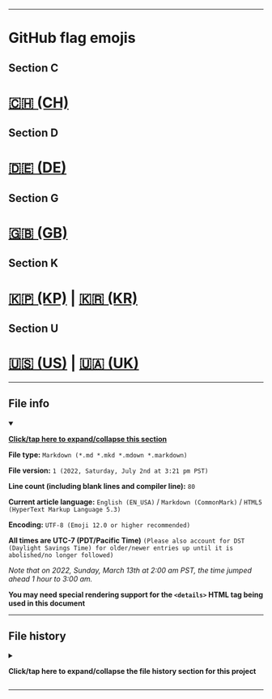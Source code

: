 
***

# GitHub flag emojis

## Section C

# [🇨🇭️ (CH)](/GitHub_Emojis/Flags/CH/)

## Section D

# [🇩🇪️ (DE)](/GitHub_Emojis/Flags/DE/)

## Section G

# [🇬🇧 (GB)](/GitHub_Emojis/Flags/GB/)

## Section K

# [🇰🇵️ (KP)](/GitHub_Emojis/Flags/KP/) | [🇰🇷️ (KR)](/GitHub_Emojis/Flags/KR/)

## Section U

# [🇺🇸️ (US)](/GitHub_Emojis/Flags/US/) | [🇺🇦️ (UK)](/GitHub_Emojis/Flags/UK/)

***

## File info

<details open><summary><p lang="en"><b><u>Click/tap here to expand/collapse this section</u></b></p></summary>

**File type:** `Markdown (*.md *.mkd *.mdown *.markdown)`

**File version:** `1 (2022, Saturday, July 2nd at 3:21 pm PST)`

**Line count (including blank lines and compiler line):** `80`

**Current article language:** `English (EN_USA)` / `Markdown (CommonMark)` / `HTML5 (HyperText Markup Language 5.3)`

**Encoding:** `UTF-8 (Emoji 12.0 or higher recommended)`

**All times are UTC-7 (PDT/Pacific Time)** `(Please also account for DST (Daylight Savings Time) for older/newer entries up until it is abolished/no longer followed)`

_Note that on 2022, Sunday, March 13th at 2:00 am PST, the time jumped ahead 1 hour to 3:00 am._

**You may need special rendering support for the `<details>` HTML tag being used in this document**

</details>

***

## File history

<details><summary><p lang="en"><b>Click/tap here to expand/collapse the file history section for this project</b></p></summary>

<details><summary><p lang="en"><b>Version 1 (2022, Saturday, July 2nd at 3:21 pm PST)</b></p></summary>

**This version was made by:** [`@seanpm2001`](https://github.com/seanpm2001/)

> Changes:

- [x] Started the file
- [x] Added the title section
- [x] Added the flag list section
- - [x] Added 7 flag emojis and 7 flag codes
- - [x] Added `Section C`
- - [x] Added `Section D`
- - [x] Added `Section G`
- - [x] Added `Section K`
- - [x] Added `Section U`
- [x] Added the `file info` section
- [x] Added the `file history` section
- [ ] No other changes in version 1

</details>

</details>

***
